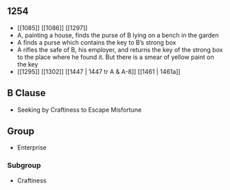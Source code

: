 ## 1254
- [[1085]] [[1086]] [[1297]] 
- A, painting a house, finds the purse of B lying on a bench in the garden
- A finds a purse which contains the key to B’s strong box
- A rifles the safe of B, his employer, and returns the key of the strong box to the place where he found it. But there is a smear of yellow paint on the key
- [[1295]] [[1302]] [[1447 | 1447 tr A &amp; A-8]] [[1461 | 1461a]] 

## B Clause
- Seeking by Craftiness to Escape Misfortune

## Group
- Enterprise

### Subgroup
- Craftiness

